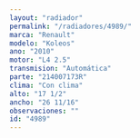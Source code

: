 ```yaml
---
layout: "radiador"
permalink: "/radiadores/4989/"
marca: "Renault"
modelo: "Koleos"
ano: "2010"
motor: "L4 2.5"
transmision: "Automática"
parte: "214007173R"
clima: "Con clima"
alto: "17 1/2"
ancho: "26 11/16"
observaciones: ""
id: "4989"
---
```


